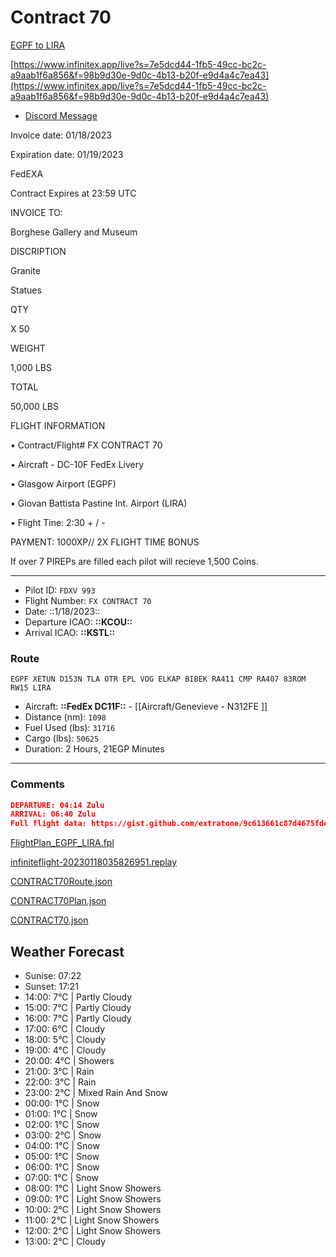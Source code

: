 # Contract 70

[EGPF to LIRA](https://flightplandatabase.com/plan/6064791)

[https://www.infinitex.app/live?s=7e5dcd44-1fb5-49cc-bc2c-a9aab1f6a856&f=98b9d30e-9d0c-4b13-b20f-e9d4a4c7ea43](https://www.infinitex.app/live?s=7e5dcd44-1fb5-49cc-bc2c-a9aab1f6a856&f=98b9d30e-9d0c-4b13-b20f-e9d4a4c7ea43)

- [Discord Message](https://discord.com/channels/762513065223782441/1065064365981712435)

Invoice date: 01/18/2023

Expiration date: 01/19/2023

FedEXA

Contract Expires at 23:59 UTC

INVOICE TO:

Borghese Gallery and Museum

DISCRIPTION

Granite

Statues

QTY

X 50

WEIGHT

1,000 LBS

TOTAL

50,000 LBS

FLIGHT INFORMATION

• Contract/Flight# FX CONTRACT 70

• Aircraft - DC-10F FedEx Livery

• Glasgow Airport (EGPF)

• Giovan Battista Pastine Int. Airport (LIRA)

• Flight Tine: 2:30 + / -

PAYMENT: 1000XP// 2X FLIGHT TIME BONUS

If over 7 PIREPs are filled each pilot will recieve 1,500 Coins.

---

- Pilot ID: `FDXV 993`
- Flight Number: `FX CONTRACT 70`
- Date: ::1/18/2023::
- Departure ICAO: **::KCOU::**
- Arrival ICAO: **::KSTL::**

### Route

```other
EGPF XETUN D153N TLA OTR EPL VOG ELKAP BIBEK RA411 CMP RA407 83ROM RW15 LIRA
```

- Aircraft: **::FedEx DC11F::** - [[Aircraft/Genevieve - N312FE ]]
- Distance (nm): `1098`
- Fuel Used (lbs): `31716`
- Cargo (lbs): `50625`
- Duration: 2 Hours, 21EGP Minutes

---

### Comments

```json
DEPARTURE: 04:14 Zulu
ARRIVAL: 06:40 Zulu
Full flight data: https://gist.github.com/extratone/9c613661c87d4675fdec282ebebc1fcf
```

[FlightPlan_EGPF_LIRA.fpl](Contract%2070.assets/FlightPlan_EGPF_LIRA.fpl)

[infiniteflight-20230118035826951.replay](Contract%2070.assets/infiniteflight-20230118035826951.replay)

[CONTRACT70Route.json](Contract%2070.assets/CONTRACT70Route.json)

[CONTRACT70Plan.json](Contract%2070.assets/CONTRACT70Plan.json)

[CONTRACT70.json](Contract%2070.assets/CONTRACT70.json)

## Weather Forecast

- Sunise: 07:22
- Sunset: 17:21
- 14:00: 7°C | Partly Cloudy
- 15:00: 7°C | Partly Cloudy
- 16:00: 7°C | Partly Cloudy
- 17:00: 6°C | Cloudy
- 18:00: 5°C | Cloudy
- 19:00: 4°C | Cloudy
- 20:00: 4°C | Showers
- 21:00: 3°C | Rain
- 22:00: 3°C | Rain
- 23:00: 2°C | Mixed Rain And Snow
- 00:00: 1°C | Snow
- 01:00: 1°C | Snow
- 02:00: 1°C | Snow
- 03:00: 2°C | Snow
- 04:00: 1°C | Snow
- 05:00: 1°C | Snow
- 06:00: 1°C | Snow
- 07:00: 1°C | Snow
- 08:00: 1°C | Light Snow Showers
- 09:00: 1°C | Light Snow Showers
- 10:00: 2°C | Light Snow Showers
- 11:00: 2°C | Light Snow Showers
- 12:00: 2°C | Light Snow Showers
- 13:00: 2°C | Cloudy

